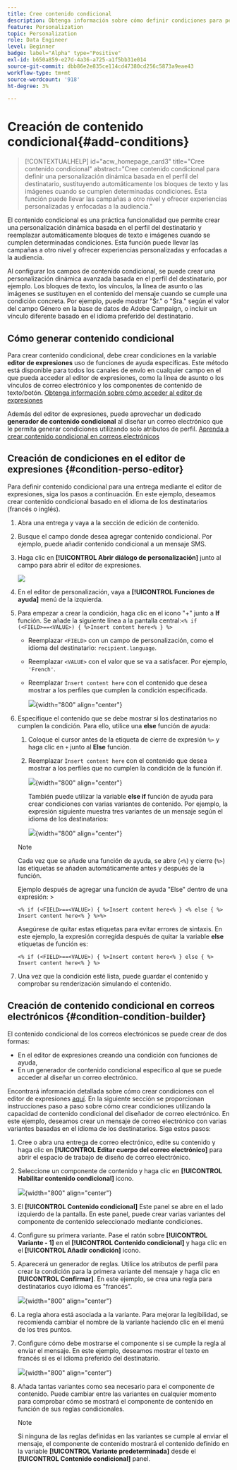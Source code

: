 ```yaml
---
title: Cree contenido condicional
description: Obtenga información sobre cómo definir condiciones para personalizar su contenido en la IU de la web de Adobe Campaign
feature: Personalization
topic: Personalization
role: Data Engineer
level: Beginner
badge: label="Alpha" type="Positive"
exl-id: b650a859-e27d-4a36-a725-a1f5bb31e014
source-git-commit: dbb86e2e835ce114cd47380cd256c5873a9eae43
workflow-type: tm+mt
source-wordcount: '918'
ht-degree: 3%

---
```


# Creación de contenido condicional{#add-conditions}

>[!CONTEXTUALHELP]
>id="acw_homepage_card3"
>title="Cree contenido condicional"
>abstract="Cree contenido condicional para definir una personalización dinámica basada en el perfil del destinatario, sustituyendo automáticamente los bloques de texto y las imágenes cuando se cumplen determinadas condiciones. Esta función puede llevar las campañas a otro nivel y ofrecer experiencias personalizadas y enfocadas a la audiencia."

El contenido condicional es una práctica funcionalidad que permite crear una personalización dinámica basada en el perfil del destinatario y reemplazar automáticamente bloques de texto e imágenes cuando se cumplen determinadas condiciones. Esta función puede llevar las campañas a otro nivel y ofrecer experiencias personalizadas y enfocadas a la audiencia.

Al configurar los campos de contenido condicional, se puede crear una personalización dinámica avanzada basada en el perfil del destinatario, por ejemplo. Los bloques de texto, los vínculos, la línea de asunto o las imágenes se sustituyen en el contenido del mensaje cuando se cumple una condición concreta. Por ejemplo, puede mostrar &quot;Sr.&quot; o &quot;Sra.&quot; según el valor del campo Género en la base de datos de Adobe Campaign, o incluir un vínculo diferente basado en el idioma preferido del destinatario.

## Cómo generar contenido condicional

Para crear contenido condicional, debe crear condiciones en la variable **editor de expresiones** uso de funciones de ayuda específicas. Este método está disponible para todos los canales de envío en cualquier campo en el que pueda acceder al editor de expresiones, como la línea de asunto o los vínculos de correo electrónico y los componentes de contenido de texto/botón. [Obtenga información sobre cómo acceder al editor de expresiones](gs-personalization.md/#access)

Además del editor de expresiones, puede aprovechar un dedicado **generador de contenido condicional** al diseñar un correo electrónico que le permita generar condiciones utilizando solo atributos de perfil. [Aprenda a crear contenido condicional en correos electrónicos](#condition-condition-builder)

## Creación de condiciones en el editor de expresiones {#condition-perso-editor}

Para definir contenido condicional para una entrega mediante el editor de expresiones, siga los pasos a continuación. En este ejemplo, deseamos crear contenido condicional basado en el idioma de los destinatarios (francés o inglés).

1. Abra una entrega y vaya a la sección de edición de contenido.

1. Busque el campo donde desea agregar contenido condicional. Por ejemplo, puede añadir contenido condicional a un mensaje SMS.

1. Haga clic en **[!UICONTROL Abrir diálogo de personalización]** junto al campo para abrir el editor de expresiones.

   ![](assets/open-perso-editor-sms.png)

1. En el editor de personalización, vaya a **[!UICONTROL Funciones de ayuda]** menú de la izquierda.

1. Para empezar a crear la condición, haga clic en el icono &quot;+&quot; junto a **If** función. Se añade la siguiente línea a la pantalla central:`<% if (<FIELD>==<VALUE>) { %>Insert content here<% } %>`

   * Reemplazar `<FIELD>` con un campo de personalización, como el idioma del destinatario: `recipient.language`.
   * Reemplazar `<VALUE>` con el valor que se va a satisfacer. Por ejemplo, `'French'`.
   * Reemplazar `Ìnsert content here` con el contenido que desea mostrar a los perfiles que cumplen la condición especificada.

     ![](assets/condition-sample1.png){width="800" align="center"}

1. Especifique el contenido que se debe mostrar si los destinatarios no cumplen la condición. Para ello, utilice una **else** función de ayuda:

   1. Coloque el cursor antes de la etiqueta de cierre de expresión `%>` y haga clic en `+` junto al **Else** función.

   1. Reemplazar `Ìnsert content here` con el contenido que desea mostrar a los perfiles que no cumplen la condición de la función if.

      ![](assets/condition-sample2.png){width="800" align="center"}

      También puede utilizar la variable **else if** función de ayuda para crear condiciones con varias variantes de contenido. Por ejemplo, la expresión siguiente muestra tres variantes de un mensaje según el idioma de los destinatarios:

      ![](assets/condition-sample3.png){width="800" align="center"}

   >[!NOTE]
   >
   >Cada vez que se añade una función de ayuda, se abre (`<%`) y cierre (`%>`) las etiquetas se añaden automáticamente antes y después de la función.
   >
   >Ejemplo después de agregar una función de ayuda &quot;Else&quot; dentro de una expresión: >
   >
   >`<% if (<FIELD>==<VALUE>) { %>Insert content here<% } <% else { %> Insert content here<% } %>%>`
   >
   >Asegúrese de quitar estas etiquetas para evitar errores de sintaxis. En este ejemplo, la expresión corregida después de quitar la variable **else** etiquetas de función es:
   >
   >`<% if (<FIELD>==<VALUE>) { %>Insert content here<% } else { %> Insert content here<% } %>`

1. Una vez que la condición esté lista, puede guardar el contenido y comprobar su renderización simulando el contenido.

## Creación de contenido condicional en correos electrónicos {#condition-condition-builder}

El contenido condicional de los correos electrónicos se puede crear de dos formas:
* En el editor de expresiones creando una condición con funciones de ayuda,
* En un generador de contenido condicional específico al que se puede acceder al diseñar un correo electrónico.

Encontrará información detallada sobre cómo crear condiciones con el editor de expresiones [aquí](#condition-perso-editor). En la siguiente sección se proporcionan instrucciones paso a paso sobre cómo crear condiciones utilizando la capacidad de contenido condicional del diseñador de correo electrónico. En este ejemplo, deseamos crear un mensaje de correo electrónico con varias variantes basadas en el idioma de los destinatarios. Siga estos pasos:

1. Cree o abra una entrega de correo electrónico, edite su contenido y haga clic en **[!UICONTROL Editar cuerpo del correo electrónico]** para abrir el espacio de trabajo de diseño de correo electrónico.

1. Seleccione un componente de contenido y haga clic en **[!UICONTROL Habilitar contenido condicional]** icono.

   ![](assets/condition-email-enable.png){width="800" align="center"}

1. El **[!UICONTROL Contenido condicional]** Este panel se abre en el lado izquierdo de la pantalla. En este panel, puede crear varias variantes del componente de contenido seleccionado mediante condiciones.

1. Configure su primera variante. Pase el ratón sobre **[!UICONTROL Variante - 1]** en el **[!UICONTROL Contenido condicional]** y haga clic en el **[!UICONTROL Añadir condición]** icono.

1. Aparecerá un generador de reglas. Utilice los atributos de perfil para crear la condición para la primera variante del mensaje y haga clic en **[!UICONTROL Confirmar]**. En este ejemplo, se crea una regla para destinatarios cuyo idioma es &quot;francés&quot;.

   ![](assets/condition-email-rule.png){width="800" align="center"}

1. La regla ahora está asociada a la variante. Para mejorar la legibilidad, se recomienda cambiar el nombre de la variante haciendo clic en el menú de los tres puntos.

1. Configure cómo debe mostrarse el componente si se cumple la regla al enviar el mensaje. En este ejemplo, deseamos mostrar el texto en francés si es el idioma preferido del destinatario.

   ![](assets/condition-email-variant1.png){width="800" align="center"}

1. Añada tantas variantes como sea necesario para el componente de contenido. Puede cambiar entre las variantes en cualquier momento para comprobar cómo se mostrará el componente de contenido en función de sus reglas condicionales.

   >[!NOTE]
   >Si ninguna de las reglas definidas en las variantes se cumple al enviar el mensaje, el componente de contenido mostrará el contenido definido en la variable **[!UICONTROL Variante predeterminada]** desde el **[!UICONTROL Contenido condicional]** panel.
